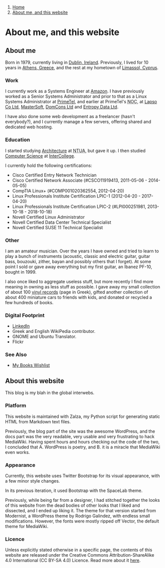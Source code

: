 <!-- -
Title: About me, and this website
Description: Some information about me and my website
First Published: 2011-03-07
Last Updated: 2015-07-30
- -->

<ol class="breadcrumb" itemprop="breadcrumb">
	<li><a href="/">Home</a></li>
	<li><a href="/about/">About me, and this website</a></li>
</ol>

About me, and this website
==========================

About me
--------

Born in 1979, currently living in [Dublin, Ireland][wikipedia-dublin]. 
Previously, I lived for 10 years in [Athens, Greece][wikipedia-athens], and 
the rest at my hometown of [Limassol, Cyprus][wikipedia-limassol].

### Work ###

I currently work as a Systems Engineer at [Amazon][amazon]. I have previously 
worked as a Senior Systems Administrator and prior to that as a Linux Systems 
Administrator at [PrimeTel][primetel], and earlier at PrimeTel's 
<abbr title='Network Operations Center'>NOC</abbr>, at [Lapso Co Ltd][lapso], 
[MasterSoft](http://www.mastersoft.com.cy/), 
[DomCons Ltd](http://www.domcons.com/) and 
[Entropy Data Ltd](http://www.entropydata.com/).

I have also done some web development as a freelancer (hasn't everybody?), and 
I currently manage a few servers, offering shared and dedicated web hosting.

### Education ###

I started studying [Architecture](http://www.arch.ntua.gr/) at 
<abbr title='National Technological University of Athens'>NTUA</abbr>, but 
gave it up. I then studied 
[Computer Science](http://www.lim.intercollege.ac.cy/index.php/programmes-and-courses/academic-programmes/computer-science.html) 
at [InterCollege](http://www.intercollege.ac.cy/).

I currently hold the following certifications:

*   Cisco Certified Entry Network Technician
*   Cisco Certified Network Associate (#CSCO11919413, 2011-05-06 - 2014-05-05)
*   CompTIA Linux+ (#COMP001020362554, 2012-04-20)
*   Linux Professionals Institute Certification LPIC-1 (2012-04-20 - 2017-04-20)
*   Linux Professionals Institute Certification LPIC-2 (#LPI000251981, 2013-10-18 - 2018-10-18)
*   Novell Certified Linux Administrator
*   Novell Certified Data Center Technical Specialist
*   Novell Certified SUSE 11 Technical Specialist

### Other ###

I am an amateur musician. Over the years I have owned and tried to learn to 
play a bunch of instruments (acoustic, classic and electric guitar, guitar 
bass, bouzouki, zither, bayan and possibly others that I forget). At some point 
I sold or gave away everything but my first guitar, an Ibanez PF-10, bought 
in 1999. 

I also once liked to aggregate useless stuff, but more recently I find more 
meaning in owning as less stuff as possible. I gave away my small collection 
of about 100 [vinyl records][vinyl-collection] (page in Greek), gifted another 
collection of about 400 miniature cars to friends with kids, and donated or 
recycled a few hundreds of books.

### Digital Footprint ###

*   [LinkedIn][profile-linkedin]
*   Greek and English WikiPedia contributor.
*   GNOME and Ubuntu Translator.
*   Flickr

### See Also ###

*   [My Books Wishlist](/about/books-wishlist.html)

About this website
------------------

This blog is my blah in the global interwebs.

### Platform ###

This website is maintained with Zalza, my Python script for generating 
static HTML from Markdown text files.

Previously, the blog part of the site was the awesome WordPress, and 
the docs part was the very readable, very usable and very frustrating 
to hack MediaWiki. Having spent hours and hours checking out the code 
of the two, I concluded that A. WordPress is poetry, and B. it is a 
miracle that MediaWiki even works.

### Appearance ###

Currently, this website uses Twitter Bootstrap for its visual appearance, with 
a few minor style changes.

In its previous iteration, it used Bootstrap with the SpaceLab theme.

Previously, while being far from a designer, I had stitched 
together the looks of this website from the dead bodies of other looks 
that I liked and dissected, and I ended up liking it. The theme for that 
version started from Modernist, a WordPress theme by Rodrigo Galindez, 
with endless small modifications. However, the fonts were mostly ripped 
off Vector, the default theme for MediaWiki.

### Licence ###

Unless explicitly stated otherwise in a specific page, the contents of 
this website are released under the Creative Commons Attribution-ShareAlike 
4.0 International (CC BY-SA 4.0) Licence. Read more about it 
[here](http://creativecommons.org/licenses/by-sa/4.0/).

<!-- Links -->
[wikipedia-athens]: https://en.wikipedia.org/wiki/Athens "WikiPedia page for Athens, Greece"
[wikipedia-dublin]: https://en.wikipedia.org/wiki/Dublin "WikiPedia page for Dublin, Ireland"
[wikipedia-limassol]: https://en.wikipedia.org/wiki/Limassol "WikiPedia page for Limassol, Cyprus"
[amazon]: http://www.amazon.com/ "Amazon"
[primetel]: http://primetel.com.cy/ "PrimeTel"
[lapso]: http://lapsoco.com/ "Lapso Co Ltd"
[vinyl-collection]: /about/vinyl-collection.html "My collection of vinyl records"
[profile-linkedin]: https://ie.linkedin.com/in/zindilis "Marios Zindilis LinkedIn Profile"
